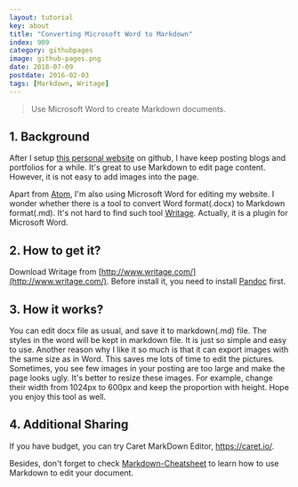 ```yaml
---
layout: tutorial
key: about
title: "Converting Microsoft Word to Markdown"
index: 909
category: githubpages
image: github-pages.png
date: 2018-07-09
postdate: 2016-02-03
tags: [Markdown, Writage]
---
```


> Use Microsoft Word to create Markdown documents.

## 1. Background
After I setup [this personal website](http://jojozhuang.github.io/) on github, I have keep posting blogs and portfolios for a while. It's great to use Markdown to edit page content. However, it is not easy to add images into the page.

Apart from [Atom](https://atom.io/), I'm also using Microsoft Word for editing my website. I wonder whether there is a tool to convert Word format(.docx) to Markdown format(.md). It's not hard to find such tool [Writage](http://www.writage.com/). Actually, it is a plugin for Microsoft Word.

## 2. How to get it?
Download Writage from [http://www.writage.com/](http://www.writage.com/). Before install it, you need to install [Pandoc](http://pandoc.org/installing.html) first.

## 3. How it works?
You can edit docx file as usual, and save it to markdown(.md) file. The styles in the word will be kept in markdown file. It is just so simple and easy to use. Another reason why I like it so much is that it can export images with the same size as in Word. This saves me lots of time to edit the pictures. Sometimes, you see few images in your posting are too large and make the page looks ugly. It's better to resize these images. For example, change their width from 1024px to 600px and keep the proportion with height. Hope you enjoy this tool as well.

## 4. Additional Sharing
If you have budget, you can try Caret MarkDown Editor, https://caret.io/.

Besides, don't forget to check [Markdown-Cheatsheet](https://github.com/adam-p/markdown-here/wiki/Markdown-Cheatsheet) to learn how to use Markdown to edit your document.

